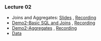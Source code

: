 ### Lecture 02

-  Joins and Aggregates: [Slides](https://drive.google.com/file/d/1ep2LWFrTQhexcGXHU6MLDC2Y_9MvxL9D/view?usp=sharing) ,  [Recording](https://drive.google.com/file/d/1xHrm-Z2i4DnS_jk3Fa16VjZpTqW8_Wok/view?usp=sharing)
  - [Demo2-Basic SQL and Joins](https://drive.google.com/file/d/1AdWjm3NkiEz_yi2DNv7Pm7kocsIHFTC0/view?usp=sharing) ,  [Recording](https://drive.google.com/file/d/1rLQrWwf5aiB0GkYsaJqZ6biXjYbOXeLC/view?usp=sharing)
  - [Demo2-Aggregates](https://drive.google.com/file/d/1_2ghW_xfVB_NhLnasNg5AE4IP920kQBl/view?usp=sharingg) ,  [Recording](https://drive.google.com/file/d/1BB4CyTOIIxeni4EumVmCzjQvbnJMkABw/view?usp=sharing)
  - [Data](https://drive.google.com/file/d/1DBDuU2WsXfyMpBKXqYvIkzSpx7i8eX-p/view?usp=sharing)

